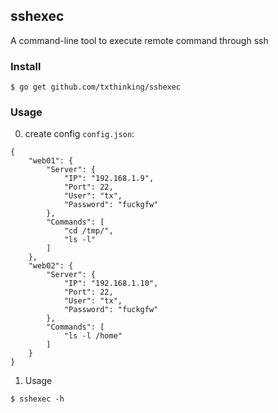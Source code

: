 ## sshexec

A command-line tool to execute remote command through ssh

### Install
```
$ go get github.com/txthinking/sshexec
```

### Usage

0. create config `config.json`:

```
{
    "web01": {
        "Server": {
            "IP": "192.168.1.9",
            "Port": 22,
            "User": "tx",
            "Password": "fuckgfw"
        },
        "Commands": [
            "cd /tmp/",
            "ls -l"
        ]
    },
    "web02": {
        "Server": {
            "IP": "192.168.1.10",
            "Port": 22,
            "User": "tx",
            "Password": "fuckgfw"
        },
        "Commands": [
            "ls -l /home"
        ]
    }
}
```

1. Usage

```
$ sshexec -h
```
